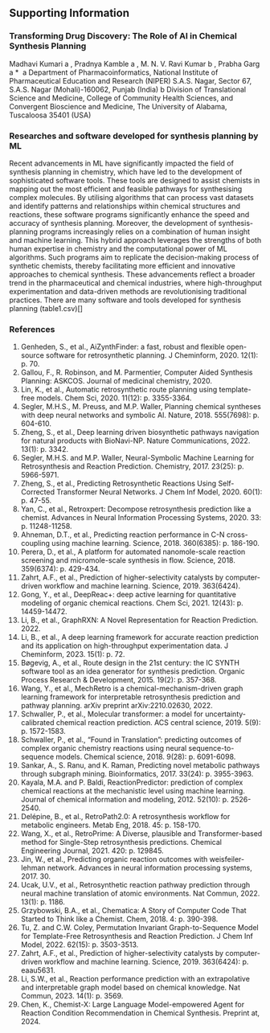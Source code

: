 ## Supporting Information

### Transforming Drug Discovery: The Role of AI in Chemical Synthesis Planning

Madhavi Kumari a , Pradnya Kamble a , M. N. V. Ravi Kumar b , Prabha Garg a * 
a Department of Pharmacoinformatics, National Institute of Pharmaceutical Education and
Research (NIPER) S.A.S. Nagar, Sector 67, S.A.S. Nagar (Mohali)-160062, Punjab (India)
b Division of Translational Science and Medicine, College of Community Health Sciences,
and Convergent Bioscience and Medicine, The University of Alabama, Tuscaloosa 35401
(USA)

### Researches and software developed for synthesis planning by ML

Recent advancements in ML have significantly impacted the field of synthesis planning in
chemistry, which have led to the development of sophisticated software tools. These tools are
designed to assist chemists in mapping out the most efficient and feasible pathways for
synthesising complex molecules. By utilising algorithms that can process vast datasets and
identify patterns and relationships within chemical structures and reactions, these software
programs significantly enhance the speed and accuracy of synthesis planning.
Moreover, the development of synthesis-planning programs increasingly relies on a
combination of human insight and machine learning. This hybrid approach leverages the
strengths of both human expertise in chemistry and the computational power of ML
algorithms. Such programs aim to replicate the decision-making process of synthetic
chemists, thereby facilitating more efficient and innovative approaches to chemical synthesis.
These advancements reflect a broader trend in the pharmaceutical and chemical industries,
where high-throughput experimentation and data-driven methods are revolutionising
traditional practices. There are many software and tools developed for synthesis planning (table1.csv)[]


### References

1.	Genheden, S., et al., AiZynthFinder: a fast, robust and flexible open-source software for retrosynthetic planning. J Cheminform, 2020. 12(1): p. 70.
2.	Gallou, F., R. Robinson, and M. Parmentier, Computer Aided Synthesis Planning: ASKCOS. Journal of medicinal chemistry, 2020.
3.	Lin, K., et al., Automatic retrosynthetic route planning using template-free models. Chem Sci, 2020. 11(12): p. 3355-3364.
4.	Segler, M.H.S., M. Preuss, and M.P. Waller, Planning chemical syntheses with deep neural networks and symbolic AI. Nature, 2018. 555(7698): p. 604-610.
5.	Zheng, S., et al., Deep learning driven biosynthetic pathways navigation for natural products with BioNavi-NP. Nature Communications, 2022. 13(1): p. 3342.
6.	Segler, M.H.S. and M.P. Waller, Neural-Symbolic Machine Learning for Retrosynthesis and Reaction Prediction. Chemistry, 2017. 23(25): p. 5966-5971.
7.	Zheng, S., et al., Predicting Retrosynthetic Reactions Using Self-Corrected Transformer Neural Networks. J Chem Inf Model, 2020. 60(1): p. 47-55.
8.	Yan, C., et al., Retroxpert: Decompose retrosynthesis prediction like a chemist. Advances in Neural Information Processing Systems, 2020. 33: p. 11248-11258.
9.	Ahneman, D.T., et al., Predicting reaction performance in C-N cross-coupling using machine learning. Science, 2018. 360(6385): p. 186-190.
10.	Perera, D., et al., A platform for automated nanomole-scale reaction screening and micromole-scale synthesis in flow. Science, 2018. 359(6374): p. 429-434.
11.	Zahrt, A.F., et al., Prediction of higher-selectivity catalysts by computer-driven workflow and machine learning. Science, 2019. 363(6424).
12.	Gong, Y., et al., DeepReac+: deep active learning for quantitative modeling of organic chemical reactions. Chem Sci, 2021. 12(43): p. 14459-14472.
13.	Li, B., et al., GraphRXN: A Novel Representation for Reaction Prediction. 2022.
14.	Li, B., et al., A deep learning framework for accurate reaction prediction and its application on high-throughput experimentation data. J Cheminform, 2023. 15(1): p. 72.
15.	Bøgevig, A., et al., Route design in the 21st century: the IC SYNTH software tool as an idea generator for synthesis prediction. Organic Process Research & Development, 2015. 19(2): p. 357-368.
16.	Wang, Y., et al., MechRetro is a chemical-mechanism-driven graph learning framework for interpretable retrosynthesis prediction and pathway planning. arXiv preprint arXiv:2210.02630, 2022.
17.	Schwaller, P., et al., Molecular transformer: a model for uncertainty-calibrated chemical reaction prediction. ACS central science, 2019. 5(9): p. 1572-1583.
18.	Schwaller, P., et al., “Found in Translation”: predicting outcomes of complex organic chemistry reactions using neural sequence-to-sequence models. Chemical science, 2018. 9(28): p. 6091-6098.
19.	Sankar, A., S. Ranu, and K. Raman, Predicting novel metabolic pathways through subgraph mining. Bioinformatics, 2017. 33(24): p. 3955-3963.
20.	Kayala, M.A. and P. Baldi, ReactionPredictor: prediction of complex chemical reactions at the mechanistic level using machine learning. Journal of chemical information and modeling, 2012. 52(10): p. 2526-2540.
21.	Delépine, B., et al., RetroPath2.0: A retrosynthesis workflow for metabolic engineers. Metab Eng, 2018. 45: p. 158-170.
22.	Wang, X., et al., RetroPrime: A Diverse, plausible and Transformer-based method for Single-Step retrosynthesis predictions. Chemical Engineering Journal, 2021. 420: p. 129845.
23.	Jin, W., et al., Predicting organic reaction outcomes with weisfeiler-lehman network. Advances in neural information processing systems, 2017. 30.
24.	Ucak, U.V., et al., Retrosynthetic reaction pathway prediction through neural machine translation of atomic environments. Nat Commun, 2022. 13(1): p. 1186.
25.	Grzybowski, B.A., et al., Chematica: A Story of Computer Code That Started to Think like a Chemist. Chem, 2018. 4: p. 390-398.
26.	Tu, Z. and C.W. Coley, Permutation Invariant Graph-to-Sequence Model for Template-Free Retrosynthesis and Reaction Prediction. J Chem Inf Model, 2022. 62(15): p. 3503-3513.
27.	Zahrt, A.F., et al., Prediction of higher-selectivity catalysts by computer-driven workflow and machine learning. Science, 2019. 363(6424): p. eaau5631.
28.	Li, S.W., et al., Reaction performance prediction with an extrapolative and interpretable graph model based on chemical knowledge. Nat Commun, 2023. 14(1): p. 3569.
29.	Chen, K., Chemist-X: Large Language Model-empowered Agent for Reaction Condition Recommendation in Chemical Synthesis. Preprint at, 2024.
